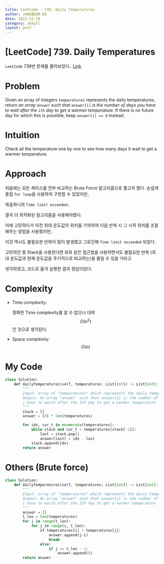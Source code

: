 ```yaml
---
title: LeetCode - 739. Daily Temperatures
author: JUNGBEOM KO
date: 2022-12-18
category: Jekyll
layout: post
---
```


# [LeetCode] 739. Daily Temperatures

`LeetCode` 739번 문제를 풀어보았다.. [Link](https://leetcode.com/problems/daily-temperatures/description/)



# Problem

Given an array of integers `temperatures` represents the daily temperatures, return *an array* `answer` *such that* `answer[i]` *is the number of days you have to wait after the* `ith` *day to get a warmer temperature*. If there is no future day for which this is possible, keep `answer[i] == 0` instead.



# Intuition

Check all the temperature one by one to see how many days it wait to get a warmer temperature.



# Approach

처음에는 모든 케이스를 전부 비교하는 Brute Force 알고리즘으로 풀고자 했다. 손쉽게 중첩 `for loop`을 사용하여 구현할 수 있었지만,

제출하니까 `Time limit exceeded`.. 

결국 더 최적화된 알고리즘을 사용해야했다.

이에 고민하다가 이전 최대 온도값의 위치를 기억하여 다음 반복 시 그 시작 위치를 조절해주는 방법을 사용했지만,

이것 역시도 불필요한 반복이 많이 발생했고 그로인해 `Time limit exceeded` 되었다.

고민하던 중 Stack을 사용한다면 위와 같은 접근법을 사용하면서도 불필요한 반복 (최대 온도값과 현재 온도값을 주기적으로 비교하는)을 줄일 수 있을 거라고

생각하였고, 코드로 옮겨 실행한 결과 정답이었다. 



# Complexity
- Time complexity:

  정확한 Time complexity를 알 수 없으나 대략 $$O(n^2)$$인 것으로 생각된다.

- Space complexity:
  $$O(n)$$

  

# My Code

```python
class Solution:
    def dailyTemperatures(self, temperatures: List[int]) -> List[int]:
        """
        Input: array of "temperatures" which represents the daily temperatures
        Output: An array "answer" such that answer[i] is the number of days
        i have to waith after the 1th day to get a warmer temperature
        """
        stack = []
        answer = [0] * len(temperatures)

        for idx, cur_t in enumerate(temperatures):
            while stack and cur_t > temperatures[stack[-1]]:
                last = stack.pop()
                answer[last] = idx - last
            stack.append(idx)
        return answer
```



# Others (Brute force)

```python
class Solution:
    def dailyTemperatures(self, temperatures: List[int]) -> List[int]:
        """
        Input: array of "temperatures" which represents the daily temperatures
        Output: An array "answer" such that answer[i] is the number of days
        i have to waith after the 1th day to get a warmer temperature
        """
        answer = []
        t_len = len(temperatures)
        for i in range(t_len):
            for j in range(i, t_len):
                if temperatures[i] < temperatures[j]:
                    answer.append(j-i)
                    break
                else:
                    if j == t_len - 1:
                        answer.append(0)
        return answer
```
